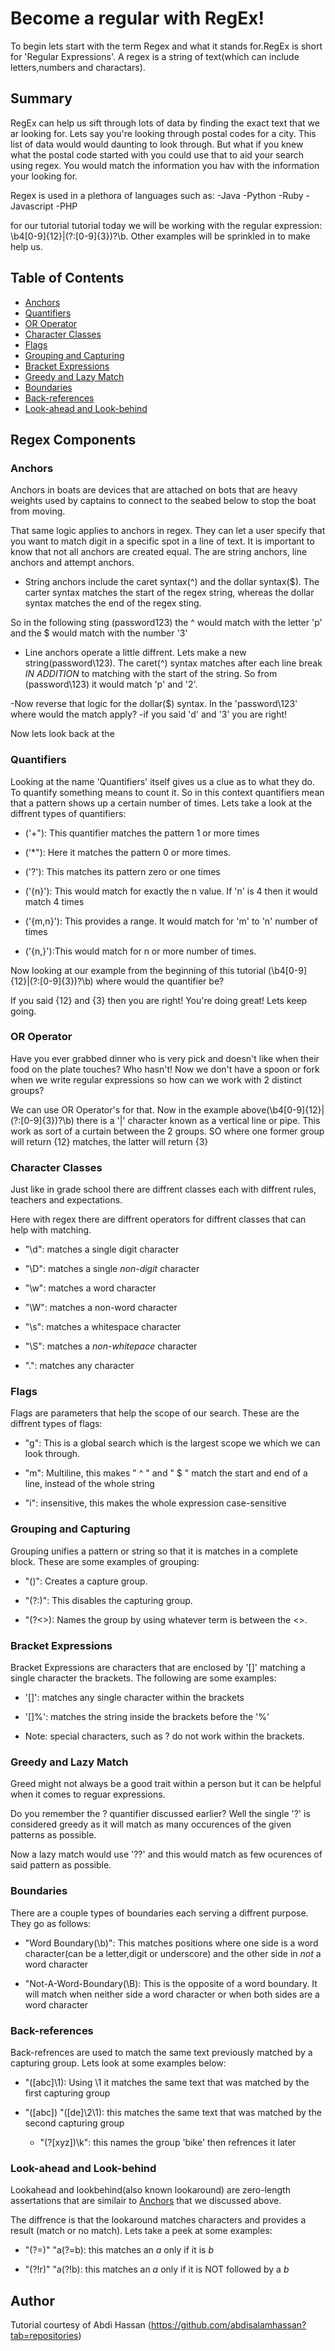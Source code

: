 # Become a regular with RegEx!

To begin lets start with the term Regex and what it stands for.RegEx is short for 'Regular Expressions'. A regex is a string of text(which can include letters,numbers and charactars).


 

## Summary

RegEx can help us sift through lots of data by finding the exact text that we ar looking for. Lets say you're looking through postal codes for a city. This list of data would would daunting to look through. But what if you knew what the postal code started with you could use that to aid your search using regex. You would match the information you hav with the information your looking for.

Regex is used in a plethora of languages such as:
 -Java
 -Python
 -Ruby
 -Javascript
 -PHP


for our tutorial tutorial today we will be working with the regular expression: \b4[0-9]{12}|(?:[0-9]{3})?\b. Other examples will be sprinkled in to make help us.


## Table of Contents

- [Anchors](#anchors)
- [Quantifiers](#quantifiers)
- [OR Operator](#or-operator)
- [Character Classes](#character-classes)
- [Flags](#flags)
- [Grouping and Capturing](#grouping-and-capturing)
- [Bracket Expressions](#bracket-expressions)
- [Greedy and Lazy Match](#greedy-and-lazy-match)
- [Boundaries](#boundaries)
- [Back-references](#back-references)
- [Look-ahead and Look-behind](#look-ahead-and-look-behind)

## Regex Components

### Anchors

Anchors in boats are devices that are attached on bots that are heavy weights used by captains to connect to the seabed below to stop the boat from moving.

That same logic applies to anchors in regex. They can let a user specify that you want to match digit in a specific spot in a line of text. It is important to know that not all anchors are created equal. The are string anchors, line anchors and attempt anchors.

- String anchors include the caret syntax(^) and the dollar syntax($). The carter syntax matches the start of the regex string, whereas the dollar syntax matches the end of the regex sting.

So in the following sting (password123) the ^ would match with the letter 'p' and the $ would match with the number '3'

- Line anchors operate a little diffrent. Lets make a new string(password\123). The caret(^) syntax matches after each line break *IN ADDITION* to matching with the start of the string. So from (password\123) it would match 'p' and '2'.

-Now reverse that logic for the dollar($) syntax. In the 'password\123' where would the match apply?
   -if you said 'd' and '3' you are right!

Now lets look back at the 

### Quantifiers

Looking at the name 'Quantifiers' itself gives us a clue as to what they do. To quantify something means to count it. So in this context quantifiers mean that a pattern shows up a certain number of times. Lets take a look at the diffrent types of quantifiers: 

- ('+"): This quantifier matches the pattern 1 or more times

- ('*"): Here it matches the pattern 0 or more times.

- ('?'): This matches its pattern zero or one times

- ('{n}'): This would match for exactly the n value. If 'n' is 4 then it would match 4 times

- ('{m,n}'): This provides a range. It would match for 'm' to 'n' number of times

- ('{n,}'):This would match for n or more number of times.


Now looking at our example from the beginning of this tutorial (\b4[0-9]{12}|(?:[0-9]{3})?\b) where would the quantifier be?

If you said {12} and {3} then you are right! You're doing great! Lets keep going.

### OR Operator

Have you ever grabbed dinner who is very pick and doesn't like when their food on the plate touches? Who hasn't! Now we don't have a spoon or fork when we write regular expressions so how can we work with 2 distinct groups?

We can use OR Operator's for that. Now in the example above(\b4[0-9]{12}|(?:[0-9]{3})?\b) there is a '|' character known as a vertical line or pipe. This work as sort of a curtain between the 2 groups. SO where one former group will return {12} matches, the latter will return {3}


### Character Classes

Just like in grade school there are diffrent classes each with diffrent rules, teachers and expectations.

Here with regex there are diffrent operators for diffrent classes that can help with matching.

- "\d": matches a single digit character

- "\D": matches a single *non-digit* character

- "\w": matches a word character

- "\W": matches a non-word character

- "\s": matches a whitespace character

- "\S": matches a *non-whitepace* character

- ".": matches any character


### Flags

Flags are parameters that help the scope of our search. These are the  diffrent types of flags:

- "g": This is a global search which is the largest scope  we which we can look through.

- "m": Multiline, this makes " ^ " and " $ " match the start and end of a line, instead of the whole string

- "i": insensitive, this makes the whole expression case-sensitive




### Grouping and Capturing

Grouping unifies a pattern or string so that it is matches in a complete block. These are some examples of grouping:

- "()": Creates a capture group.

- "(?:)": This disables the capturing group.

- "(?<>): Names the group by using whatever term is between the <>.


### Bracket Expressions

Bracket Expressions are characters that are enclosed by '[]' matching a single character the brackets. The following are some examples:

- '[]': matches any single character within the brackets

- '[]%': matches the string inside the brackets before the '%'

- Note: special characters, such as ? do not work within the brackets.

### Greedy and Lazy Match

Greed might not always be a good trait within a person but it can be helpful when it comes to reguar expressions. 

Do you remember the ? quantifier discussed earlier? Well the single '?' is considered greedy as it will match as many occurences of the given patterns as possible. 

Now a lazy match would use '??' and this would match as few ocurences of said pattern as possible.

### Boundaries

There are a couple types of boundaries each serving a diffrent purpose. They go as follows:

- "Word Boundary(\b)": This matches positions where one side is a word character(can be a letter,digit or underscore) and the other side in *not* a word character


- "Not-A-Word-Boundary(\B): This is the opposite of a word boundary. It will match when neither side a word character or when both sides are a word character



### Back-references

Back-refrences are used to match the same text previously matched by a capturing group. Lets look at some examples below:

- "([abc]\1): Using \1 it matches the same text that was matched by the first capturing group 

- "([abc])
  "([de]\2\1): this matches the same text that was matched by the second capturing group

  - "(?<bike>[xyz])\k<bike>":  this names the group 'bike' then refrences it later

### Look-ahead and Look-behind

Lookahead and lookbehind(also known lookaround) are zero-length assertations that are similair to [Anchors](#anchors) that we discussed above.

The diffrence is that the lookaround matches characters and provides a result (match or no match). Lets take a peek at some examples:

- "(?=)"
  "a(?=b): this matches an *a* only if it is *b* 

- "(?!r)"
  "a(?!b): this matches an *a* only if it is NOT followed by a *b*


## Author

Tutorial courtesy of Abdi Hassan (https://github.com/abdisalamhassan?tab=repositories)

